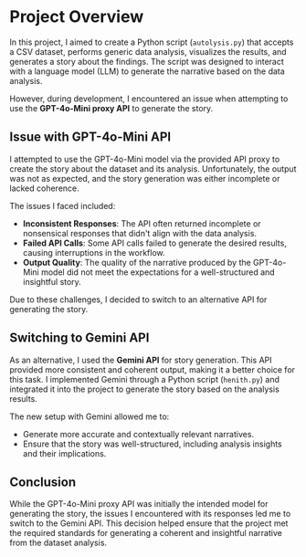 # Project Overview

In this project, I aimed to create a Python script (`autolysis.py`) that accepts a CSV dataset, performs generic data analysis, visualizes the results, and generates a story about the findings. The script was designed to interact with a language model (LLM) to generate the narrative based on the data analysis. 

However, during development, I encountered an issue when attempting to use the **GPT-4o-Mini proxy API** to generate the story.

## Issue with GPT-4o-Mini API
I attempted to use the GPT-4o-Mini model via the provided API proxy to create the story about the dataset and its analysis. Unfortunately, the output was not as expected, and the story generation was either incomplete or lacked coherence.

The issues I faced included:
- **Inconsistent Responses**: The API often returned incomplete or nonsensical responses that didn't align with the data analysis.
- **Failed API Calls**: Some API calls failed to generate the desired results, causing interruptions in the workflow.
- **Output Quality**: The quality of the narrative produced by the GPT-4o-Mini model did not meet the expectations for a well-structured and insightful story.

Due to these challenges, I decided to switch to an alternative API for generating the story.

## Switching to Gemini API
As an alternative, I used the **Gemini API** for story generation. This API provided more consistent and coherent output, making it a better choice for this task. I implemented Gemini through a Python script (`henith.py`) and integrated it into the project to generate the story based on the analysis results.

The new setup with Gemini allowed me to:
- Generate more accurate and contextually relevant narratives.
- Ensure that the story was well-structured, including analysis insights and their implications.

## Conclusion
While the GPT-4o-Mini proxy API was initially the intended model for generating the story, the issues I encountered with its responses led me to switch to the Gemini API. This decision helped ensure that the project met the required standards for generating a coherent and insightful narrative from the dataset analysis.
